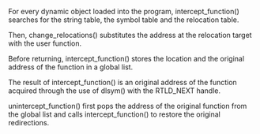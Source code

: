 For every dynamic object loaded into the program, intercept_function() searches for the string table, the symbol table and the relocation table.

Then, change_relocations() substitutes the address at the relocation target with the user function.

Before returning, intercept_function() stores the location and the original address of the function in a global list.

The result of intercept_function() is an original address of the function acquired through the use of dlsym() with the RTLD_NEXT handle.

unintercept_function() first pops the address of the original function from the global list and calls intercept_function() to restore the original redirections.